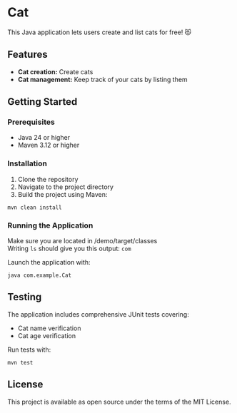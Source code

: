 # Cat 
This Java application lets users create and list cats for free! 😻

## Features
- **Cat creation:** Create cats
- **Cat management:** Keep track of your cats by listing them

## Getting Started

### Prerequisites
- Java 24 or higher
- Maven 3.12 or higher

### Installation
1. Clone the repository
2. Navigate to the project directory
3. Build the project using Maven:

```
mvn clean install
```

### Running the Application
Make sure you are located in /demo/target/classes<br>
Writing ```ls``` should give you this output: ```com```

Launch the application with:
```
java com.example.Cat
```

## Testing
The application includes comprehensive JUnit tests covering:
- Cat name verification
- Cat age verification

Run tests with:
```
mvn test
```

## License
This project is available as open source under the terms of the MIT License.
